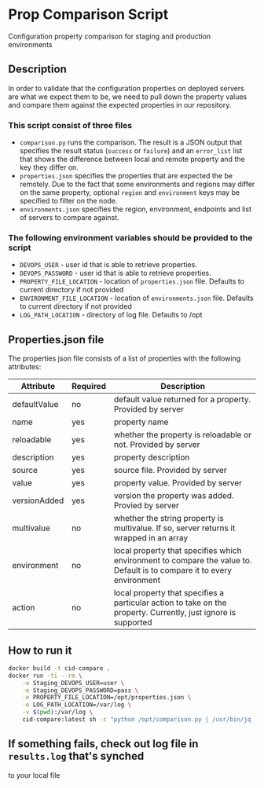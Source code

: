 # Prop Comparison Script

Configuration property comparison for staging and production environments

## Description

In order to validate that the configuration properties on deployed servers are
what we expect them to be, we need to pull down the property values and
compare them against the expected properties in our repository.

### This script consist of three files

* `comparison.py` runs the comparison.  The result is a JSON output that
  specifies the result status (`success` or `failure`) and an `error_list`
  list that shows the difference between local and remote property and the key
  they differ on.
* `properties.json` specifies the properties that are expected the be remotely.
  Due to the fact that some environments and regions may differ on the same
  property, optional `region` and `environment` keys may be specified to
  filter on the node.
* `environments.json` specifies the region, environment, endpoints and list
  of servers to compare against.

### The following environment variables should be provided to the script

* `DEVOPS_USER` - user id that is able to retrieve properties.
* `DEVOPS_PASSWORD` - user id that is able to retrieve properties.
* `PROPERTY_FILE_LOCATION` - location of `properties.json` file.  Defaults to
  current directory if not provided
* `ENVIRONMENT_FILE_LOCATION` - location of `environments.json` file.
  Defaults to current directory if not provided
* `LOG_PATH_LOCATION` - directory of log file.  Defaults to /opt

## Properties.json file

The properties json file consists of a list of properties with the
following attributes:

| Attribute | Required | Description |
| --------- | ------ | --- |
| defaultValue | no | default value returned for a property.  Provided by server |
| name | yes | property name |
| reloadable | yes | whether the property is reloadable or not.  Provided by server |
| description | yes | property description |
| source | yes | source file.  Provided by server |
| value | yes | property value. Provided by server |
| versionAdded | yes | version the property was added. Provied by server |
| multivalue | no | whether the string property is multivalue. If so, server returns it wrapped in an array |
| environment | no | local property that specifies which environment to compare the value to. Default is to compare it to every environment |
| action | no | local property that specifies a particular action to take on the property.  Currently, just ignore is supported |

## How to run it

```bash
docker build -t cid-compare .
docker run -ti --rm \
    -e Staging_DEVOPS_USER=user \
    -e Staging_DEVOPS_PASSWORD=pass \
    -e PROPERTY_FILE_LOCATION=/opt/properties.json \
    -e LOG_PATH_LOCATION=/var/log \
    -v $(pwd):/var/log \
    cid-compare:latest sh -c "python /opt/comparison.py | /usr/bin/jq ."
```

## If something fails, check out log file in `results.log` that's synched
to your local file
